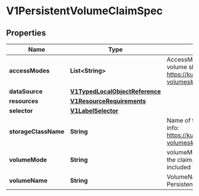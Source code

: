 
# V1PersistentVolumeClaimSpec

## Properties
Name | Type | Description | Notes
------------ | ------------- | ------------- | -------------
**accessModes** | **List&lt;String&gt;** | AccessModes contains the desired access modes the volume should have. More info: https://kubernetes.io/docs/concepts/storage/persistent-volumes#access-modes-1 |  [optional]
**dataSource** | [**V1TypedLocalObjectReference**](V1TypedLocalObjectReference.md) |  |  [optional]
**resources** | [**V1ResourceRequirements**](V1ResourceRequirements.md) |  |  [optional]
**selector** | [**V1LabelSelector**](V1LabelSelector.md) |  |  [optional]
**storageClassName** | **String** | Name of the StorageClass required by the claim. More info: https://kubernetes.io/docs/concepts/storage/persistent-volumes#class-1 |  [optional]
**volumeMode** | **String** | volumeMode defines what type of volume is required by the claim. Value of Filesystem is implied when not included in claim spec. This is a beta feature. |  [optional]
**volumeName** | **String** | VolumeName is the binding reference to the PersistentVolume backing this claim. |  [optional]



